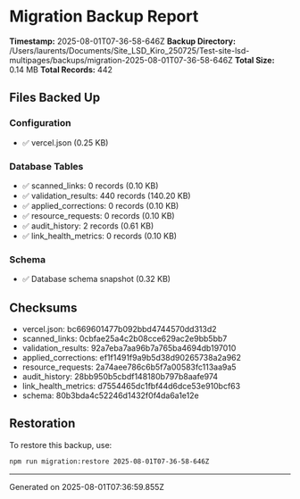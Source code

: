 # Migration Backup Report

**Timestamp:** 2025-08-01T07-36-58-646Z
**Backup Directory:** /Users/laurents/Documents/Site_LSD_Kiro_250725/Test-site-lsd-multipages/backups/migration-2025-08-01T07-36-58-646Z
**Total Size:** 0.14 MB
**Total Records:** 442

## Files Backed Up

### Configuration
- ✅ vercel.json (0.25 KB)

### Database Tables
- ✅ scanned_links: 0 records (0.10 KB)
- ✅ validation_results: 440 records (140.20 KB)
- ✅ applied_corrections: 0 records (0.10 KB)
- ✅ resource_requests: 0 records (0.10 KB)
- ✅ audit_history: 2 records (0.61 KB)
- ✅ link_health_metrics: 0 records (0.10 KB)

### Schema
- ✅ Database schema snapshot (0.32 KB)

## Checksums
- vercel.json: bc669601477b092bbd4744570dd313d2
- scanned_links: 0cbfae25a4c2b08cce629ac2e9bb5bb7
- validation_results: 92a7eba7aa96b7a765ba4694db197010
- applied_corrections: ef1f1491f9a9b5d38d90265738a2a962
- resource_requests: 2a74aee786c6b5f7a00583fc113aa9a5
- audit_history: 28bb950b5cbdf148180b797b8aafe974
- link_health_metrics: d7554465dc1fbf44d6dce53e910bcf63
- schema: 80b3bda4c52246d1432f0f4da6a1e12e

## Restoration
To restore this backup, use:
```bash
npm run migration:restore 2025-08-01T07-36-58-646Z
```

---
Generated on 2025-08-01T07:36:59.855Z